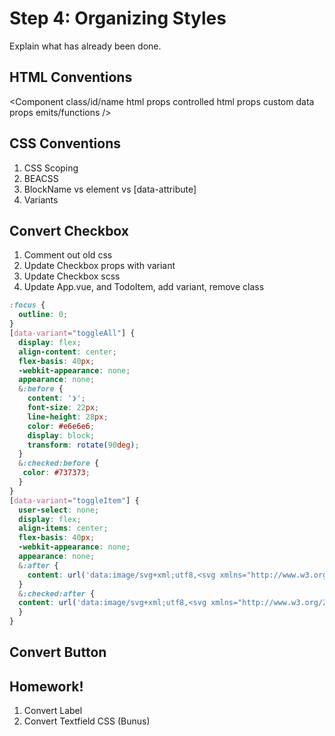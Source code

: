 # Step 4: Organizing Styles

Explain what has already been done.

## HTML Conventions

<Component class/id/name
  html props
  controlled html props
  custom data props
  emits/functions
/>

## CSS Conventions

1. CSS Scoping
2. BEACSS
3. BlockName vs element vs [data-attribute]
4. Variants

## Convert Checkbox
1. Comment out old css
2. Update Checkbox props with variant
3. Update Checkbox scss
4. Update App.vue, and TodoItem, add variant, remove class

```scss
:focus {
  outline: 0;
}
[data-variant="toggleAll"] {
  display: flex;
  align-content: center;
  flex-basis: 40px;
  -webkit-appearance: none;
  appearance: none;
  &:before {
    content: '❯';
    font-size: 22px;
    line-height: 28px;
    color: #e6e6e6;
    display: block;
    transform: rotate(90deg);
  }
  &:checked:before {
   color: #737373;
  }
}
[data-variant="toggleItem"] {
  user-select: none;
  display: flex;
  align-items: center;
  flex-basis: 40px;
  -webkit-appearance: none;
  appearance: none;
  &:after {
    content: url('data:image/svg+xml;utf8,<svg xmlns="http://www.w3.org/2000/svg" width="40" height="40" viewBox="-10 -18 100 135"><circle cx="50" cy="50" r="50" fill="none" stroke="#ededed" stroke-width="3"/></svg>');
  }
  &:checked:after {
  content: url('data:image/svg+xml;utf8,<svg xmlns="http://www.w3.org/2000/svg" width="40" height="40" viewBox="-10 -18 100 135"><circle cx="50" cy="50" r="50" fill="none" stroke="#bddad5" stroke-width="3"/><path fill="#5dc2af" d="M72 25L42 71 27 56l-4 4 20 20 34-52z"/></svg>');
  }
}
```

## Convert Button

## Homework!

1. Convert Label
2. Convert Textfield CSS (Bunus)
